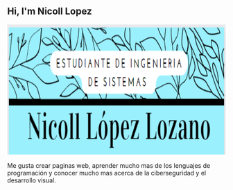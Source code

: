 <h2> Hi, I'm Nicoll Lopez</h2>
<img src="https://github.com/Nicoll-L/Nicoll-L/blob/main/Presentacion.PNG" alt="Estudiante de ingenieria de sistemas Nicoll Lopez Lozano" width="1000" height="300">
<p> Me gusta crear paginas web, aprender mucho mas de los lenguajes de programación y conocer mucho mas acerca de la ciberseguridad y el desarrollo visual.  </p>
